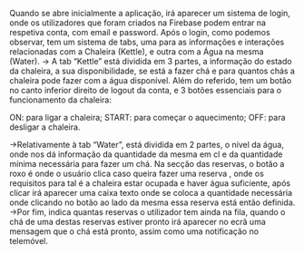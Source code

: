   Quando se abre inicialmente a aplicação, irá aparecer um sistema de login, onde os utilizadores que foram criados na Firebase podem entrar na respetiva conta, com email e password.
	Após o login, como podemos observar, tem um sistema de tabs, uma para as informações e interações relacionadas com a Chaleira (Kettle), e outra com a Água na mesma (Water).
-> A tab “Kettle” está dividida em 3 partes, a informação do estado da chaleira, a sua disponibilidade, se está a fazer chá e para quantos chás a chaleira pode fazer com a água disponível. Além do referido, tem um botão no canto inferior direito de logout da conta, e 3 botões essenciais para o funcionamento da chaleira:

ON: para ligar a chaleira;
START: para começar o aquecimento;
OFF: para desligar a chaleira.

->Relativamente à tab “Water”, está dividida em 2 partes, o nível da água, onde nos dá informação da quantidade da mesma em cl e da quantidade mínima necessária para fazer um chá. Na secção das reservas, o botão a roxo é onde o usuário clica caso queira fazer uma reserva , onde os requisitos para tal é a chaleira estar ocupada e haver água suficiente, após clicar irá aparecer uma caixa texto onde se coloca a quantidade necessária onde clicando no botão ao lado da mesma essa reserva está então definida. 
->Por fim, indica quantas reservas o utilizador tem ainda na fila,  quando o chá de uma destas reservas estiver pronto irá aparecer no ecrã uma mensagem que o chá está pronto, assim como uma notificação no telemóvel.






